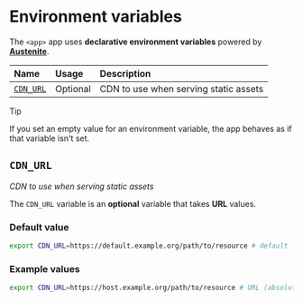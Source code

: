 # Environment variables

The `<app>` app uses **declarative environment variables** powered by
**[Austenite]**.

[austenite]: https://github.com/ezzatron/austenite

| Name                  | Usage    | Description                           |
| :-------------------- | :------- | :------------------------------------ |
| [`CDN_URL`](#CDN_URL) | Optional | CDN to use when serving static assets |

> [!TIP]
> If you set an empty value for an environment variable, the app behaves as if
> that variable isn't set.

## `CDN_URL`

_CDN to use when serving static assets_

The `CDN_URL` variable is an **optional** variable
that takes **URL** values.

### Default value

```sh
export CDN_URL=https://default.example.org/path/to/resource # default
```

### Example values

```sh
export CDN_URL=https://host.example.org/path/to/resource # URL (absolute)
```
